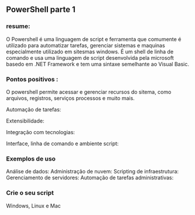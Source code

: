 ## PowerShell parte 1

### resume:
   O Powershell é uma linguagem de script e ferramenta que comumente é utilizado para automatizar tarefas, gerenciar sistemas e maquinas especialmente utilizado em sitesmas windows.
    É um shell de linha de comando e usa uma linguagem de script desenvolvida pela microsoft basedo em .NET Framework e tem uma sintaxe semelhante ao Visual Basic.

### Pontos positivos :

O powershell permite acessar e gerenciar recursos do sitema, como arquivos, registros, serviços processos e muito mais.

Automação de tarefas: 


Extensibilidade: 


Integração com tecnologias:


Interface, linha de comando e ambiente script:


### Exemplos de uso
Análise de dados: 
Administração de nuvem:
Scripting de infraestrutura:
Gerenciamento de servidores:
Automação de tarefas administrativas:



### Crie o seu script 

Windows, Linux e Mac
